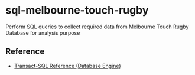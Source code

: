 # sql-melbourne-touch-rugby
Perform SQL queries to collect required data from Melbourne Touch Rugby Database for analysis purpose

## Reference
- [Transact-SQL Reference (Database Engine)](https://docs.microsoft.com/en-us/sql/t-sql/language-reference?view=sql-server-ver15)
